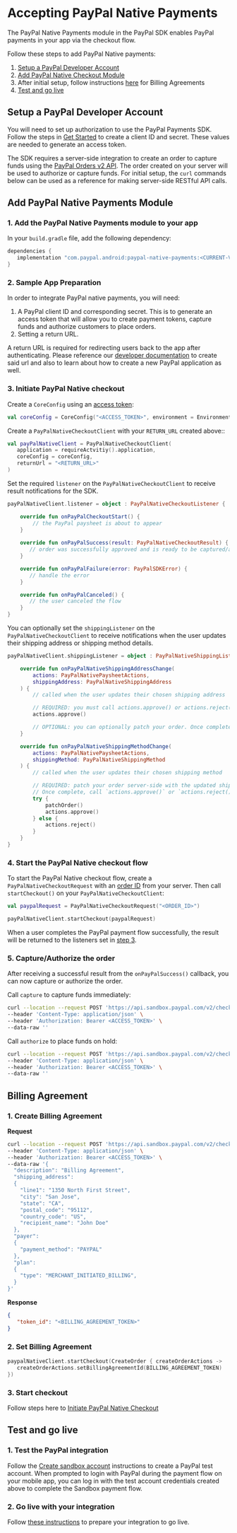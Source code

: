 # Accepting PayPal Native Payments
 
The PayPal Native Payments module in the PayPal SDK enables PayPal payments in your app via the checkout flow.

Follow these steps to add PayPal Native payments:

1. [Setup a PayPal Developer Account](#setup-a-paypal-developer-account)
2. [Add PayPal Native Checkout Module](#add-paypal-native-checkout-module)
3. After initial setup, follow instructions [here](#billing-agreement) for Billing Agreements
4. [Test and go live](#test-and-go-live)

## Setup a PayPal Developer Account

You will need to set up authorization to use the PayPal Payments SDK.
Follow the steps in [Get Started](https://developer.paypal.com/api/rest/#link-getstarted) to create a client ID and secret. These values are needed to generate an access token.

The SDK requires a server-side integration to create an order to capture funds using the [PayPal Orders v2 API](https://developer.paypal.com/docs/api/orders/v2).
The order created on your server will be used to authorize or capture funds. For initial setup, the `curl` commands below can be used as a reference for making server-side RESTful API calls.

## Add PayPal Native Payments Module

### 1. Add the PayPal Native Payments module to your app

In your `build.gradle` file, add the following dependency:

```groovy
dependencies {
   implementation "com.paypal.android:paypal-native-payments:<CURRENT-VERSION>"
}
```

### 2. Sample App Preparation

In order to integrate PayPal native payments, you will need:

1. A PayPal client ID and corresponding secret. This is to generate an access token that will allow you to create payment tokens, capture funds and authorize customers to place orders.
2. Setting a return URL.

A return URL is required for redirecting users back to the app after authenticating. Please reference our [developer documentation](https://developer.paypal.com/limited-release/paypal-mobile-checkout/android/#link-enablethesdk) to create said url and also to learn about how to create a new PayPal application as well.

### 3. Initiate PayPal Native checkout

Create a `CoreConfig` using an [access token](../../README.md#access-token):

```kotlin
val coreConfig = CoreConfig("<ACCESS_TOKEN>", environment = Environment.SANDBOX)
```

Create a `PayPalNativeCheckoutClient` with your `RETURN_URL` created above::
```kotlin
val payPalNativeClient = PayPalNativeCheckoutClient(
   application = requireActvitiy().application,
   coreConfig = coreConfig,
   returnUrl = "<RETURN_URL>" 
)
```

Set the required `listener` on the `PayPalNativeCheckoutClient` to receive result notifications for the SDK.

```kotlin
payPalNativeClient.listener = object : PayPalNativeCheckoutListener {

    override fun onPayPalCheckoutStart() {
        // the PayPal paysheet is about to appear
    }
    
    override fun onPayPalSuccess(result: PayPalNativeCheckoutResult) {
       // order was successfully approved and is ready to be captured/authorized (see step 6)
    }

    override fun onPayPalFailure(error: PayPalSDKError) {
       // handle the error
    }

    override fun onPayPalCanceled() {
       // the user canceled the flow
    }
}
```

You can optionally set the `shippingListener` on the `PayPalNativeCheckoutClient` to receive notifications when the user updates their shipping address or shipping method details.

```kotlin
payPalNativeClient.shippingListener = object : PayPalNativeShippingListener {

    override fun onPayPalNativeShippingAddressChange(
        actions: PayPalNativePaysheetActions,
        shippingAddress: PayPalNativeShippingAddress
    ) {
        // called when the user updates their chosen shipping address

        // REQUIRED: you must call actions.approve() or actions.reject() in this callback
        actions.approve()

        // OPTIONAL: you can optionally patch your order. Once complete, call actions.approve() if successful or actions.reject() if not.
    }

    override fun onPayPalNativeShippingMethodChange(
        actions: PayPalNativePaysheetActions,
        shippingMethod: PayPalNativeShippingMethod
    ) {
        // called when the user updates their chosen shipping method

        // REQUIRED: patch your order server-side with the updated shipping amount.
        // Once complete, call `actions.approve()` or `actions.reject()`
        try {
            patchOrder()
            actions.approve()
        } else {
            actions.reject()
        }
    }
}
```

### 4. Start the PayPal Native checkout flow

To start the PayPal Native checkout flow, create a `PayPalNativeCheckoutRequest` with an [order ID](../../README#order-id) from your server. Then call `startCheckout()` on your `PayPalNativeCheckoutClient`:

```kotlin
val paypalRequest = PayPalNativeCheckoutRequest("<ORDER_ID>")

payPalNativeClient.startCheckout(paypalRequest)
```

When a user completes the PayPal payment flow successfully, the result will be returned to the listeners set in [step 3](#3-initiate-paypal-native-checkout).

### 5. Capture/Authorize the order

After receiving a successful result from the `onPayPalSuccess()` callback, you can now capture or authorize the order.

Call `capture` to capture funds immediately:

```bash
curl --location --request POST 'https://api.sandbox.paypal.com/v2/checkout/orders/<ORDER_ID>/capture' \
--header 'Content-Type: application/json' \
--header 'Authorization: Bearer <ACCESS_TOKEN>' \
--data-raw ''
```

Call `authorize` to place funds on hold:

```bash
curl --location --request POST 'https://api.sandbox.paypal.com/v2/checkout/orders/<ORDER_ID>/authorize' \
--header 'Content-Type: application/json' \
--header 'Authorization: Bearer <ACCESS_TOKEN>' \
--data-raw ''
```

## Billing Agreement

### 1. Create Billing Agreement

**Request**

```bash
curl --location --request POST 'https://api.sandbox.paypal.com/v2/checkout/orders/' \
--header 'Content-Type: application/json' \
--header 'Authorization: Bearer <ACCESS_TOKEN>' \
--data-raw '{
  "description": "Billing Agreement",
  "shipping_address":
  {
    "line1": "1350 North First Street",
    "city": "San Jose",
    "state": "CA",
    "postal_code": "95112",
    "country_code": "US",
    "recipient_name": "John Doe"
  },
  "payer":
  {
    "payment_method": "PAYPAL"
  },
  "plan":
  {
    "type": "MERCHANT_INITIATED_BILLING",
  }
}'
```

**Response**

```json
{
   "token_id": "<BILLING_AGREEMENT_TOKEN>"
}
```

### 2. Set Billing Agreement

```kotlin
paypalNativeClient.startCheckout(CreateOrder { createOrderActions ->
   createOrderActions.setBillingAgreementId(BILLING_AGREEMENT_TOKEN)
})
```

### 3. Start checkout

Follow steps here to [Initiate PayPal Native Checkout](#3-initiate-paypal-native-checkout)

## Test and go live

### 1. Test the PayPal integration

Follow the [Create sandbox account](https://developer.paypal.com/api/rest/#link-createsandboxaccounts) instructions to create a PayPal test account.
When prompted to login with PayPal during the payment flow on your mobile app, you can log in with the test account credentials created above to complete the Sandbox payment flow.

### 2. Go live with your integration

Follow [these instructions](https://developer.paypal.com/api/rest/production/) to prepare your integration to go live.
